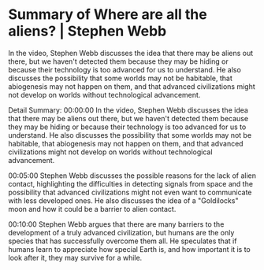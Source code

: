 # Summary of Where are all the aliens? | Stephen Webb

In the video, Stephen Webb discusses the idea that there may be aliens out there, but we haven't detected them because they may be hiding or because their technology is too advanced for us to understand. He also discusses the possibility that some worlds may not be habitable, that abiogenesis may not happen on them, and that advanced civilizations might not develop on worlds without technological advancement.

Detail Summary: 
00:00:00
In the video, Stephen Webb discusses the idea that there may be aliens out there, but we haven't detected them because they may be hiding or because their technology is too advanced for us to understand. He also discusses the possibility that some worlds may not be habitable, that abiogenesis may not happen on them, and that advanced civilizations might not develop on worlds without technological advancement.

00:05:00
Stephen Webb discusses the possible reasons for the lack of alien contact, highlighting the difficulties in detecting signals from space and the possibility that advanced civilizations might not even want to communicate with less developed ones. He also discusses the idea of a "Goldilocks" moon and how it could be a barrier to alien contact.

00:10:00
Stephen Webb argues that there are many barriers to the development of a truly advanced civilization, but humans are the only species that has successfully overcome them all. He speculates that if humans learn to appreciate how special Earth is, and how important it is to look after it, they may survive for a while.

